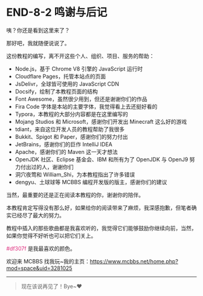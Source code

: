 # END-8-2 鸣谢与后记

咦？你还是看到这里来了？

那好吧，我就随便说说了。

这份教程的编写，离不开这些个人、组织、项目、服务的帮助：

- Node.js，基于 Chrome V8 引擎的 JavaScript 运行时
- Cloudflare Pages，托管本站点的页面
- JsDelivr，全球皆可使用的 JavaScript CDN
- Docsify，绘制了本教程页面的结构
- Font Awesome，虽然很少用到，但还是谢谢你们的作品
- Fira Code 字体是本站的主要字体，我觉得看上去还挺好看的
- Typora，本教程的大部分内容都是在这里编写的
- Mojang Studios 和 Microsoft，感谢你们开发出 Minecraft 这么好的游戏
- tdiant，来自这位开发人员的教程帮助了我很多
- Bukkit、Spigot 和 Paper，感谢你们的努力付出
- JetBrains，感谢你们的巨作 IntelliJ IDEA
- Apache，感谢你们的 Maven 这一天才想法
- OpenJDK 社区、Eclipse 基金会、IBM 和所有为了 OpenJDK 与 OpenJ9 努力付出过的人，谢谢你们
- 洞穴夜莺和 William_Shi，为本教程指出了许多错误
- dengyu、土球球等 MCBBS 编程开发版的版主，感谢你们的建议

当然，最重要的还是正在阅读本教程的你，谢谢你的陪伴。

本教程肯定写得没有那么好，如果给你的阅读带来了麻烦，我深感抱歉，但笔者确实已经尽了最大的努力。

教程中插入的那些歌曲都是我喜欢听的，我觉得它们能够鼓励你继续向前，当然，如果你觉得不好听也可以把它们关上。

<span style="color:#df307f">#df307f</span> 是我最喜欢的颜色。

欢迎来 MCBBS 找我玩~我的主页：https://www.mcbbs.net/home.php?mod=space&uid=3281025

---

> 现在该说再见了！Bye~❤

